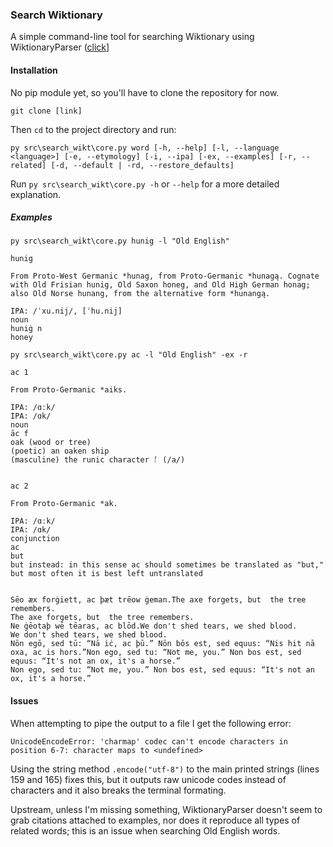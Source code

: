 ### Search Wiktionary

A simple command-line tool for searching Wiktionary using WiktionaryParser ([click](https://github.com/Suyash458/WiktionaryParser)] 

#### Installation
No pip module yet, so you'll have to clone the repository for now.
```
git clone [link]
```
Then `cd` to the project directory and run:
```
py src\search_wikt\core.py word [-h, --help] [-l, --language <language>] [-e, --etymology] [-i, --ipa] [-ex, --examples] [-r, --related] [-d, --default | -rd, --restore_defaults]
```
Run `py src\search_wikt\core.py -h` or `--help` for a more detailed explanation.

##### Examples
```
py src\search_wikt\core.py hunig -l "Old English"
```

```
hunig

From Proto-West Germanic *hunag, from Proto-Germanic *hunagą. Cognate with Old Frisian hunig, Old Saxon honeg, and Old High German honag; also Old Norse hunang, from the alternative form *hunangą.

IPA: /ˈxu.nij/, [ˈhu.nij]
noun
huniġ n
honey
```
```
py src\search_wikt\core.py ac -l "Old English" -ex -r
```
```
ac 1

From Proto-Germanic *aiks.

IPA: /ɑːk/
IPA: /ɑk/
noun
āc f
oak (wood or tree)
(poetic) an oaken ship
(masculine) the runic character ᚪ (/a/)


ac 2

From Proto-Germanic *ak.

IPA: /ɑːk/
IPA: /ɑk/
conjunction
ac
but
but instead: in this sense ac should sometimes be translated as "but," but most often it is best left untranslated


Sēo æx forġiett, ac þæt trēow ġeman.The axe forgets, but  the tree remembers.
The axe forgets, but  the tree remembers.
Ne ġēotaþ wē tēaras, ac blōd.We don't shed tears, we shed blood.
We don't shed tears, we shed blood.
Nōn egō, sed tū: “Nā iċ, ac þū.” Nōn bōs est, sed equus: “Nis hit nā oxa, ac is hors.”Non ego, sed tu: “Not me, you.” Non bos est, sed equus: “It's not an ox, it's a horse.”
Non ego, sed tu: “Not me, you.” Non bos est, sed equus: “It's not an ox, it's a horse.”
```
#### Issues
When attempting to pipe the output to a file I get the following error:
```
UnicodeEncodeError: 'charmap' codec can't encode characters in position 6-7: character maps to <undefined>
```
Using the string method `.encode("utf-8")` to the main printed strings (lines 159 and 165) fixes this, but it outputs raw unicode codes instead of characters and it also breaks the terminal formating.

Upstream, unless I'm missing something, WiktionaryParser doesn't seem to grab citations attached to examples, nor does it reproduce all types of related words; this is an issue when searching Old English words.
